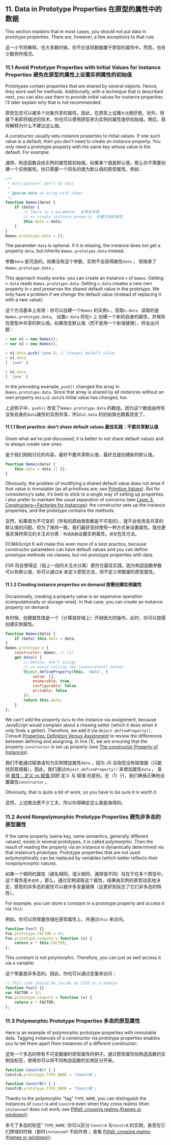## 11. Data in Prototype Properties 在原型的属性中的数据

This section explains that in most cases, you should not put data in prototype properties. There are, however, a few exceptions to that rule.

这一小节将解释，在大多数时候，你不应该将数据置于原型的属性中。然而，也有少数例外情况。

### 11.1 Avoid Prototype Properties with Initial Values for Instance Properties 避免在原型的属性上设置实例属性的初始值

Prototypes contain properties that are shared by several objects. Hence, they work well for methods. Additionally, with a technique that is described next, you can also use them to provide initial values for instance properties. I’ll later explain why that is not recommended.

原型包含可以被多个对象共享的属性。因此，在原型上设置`方法`很好使。另外，用接下来即将描述的技术，你也可以使用原型来为实例的属性提供初始值。稍后，我将解释为什么不建议这么做。

A constructor usually sets instance properties to initial values. If one such value is a default, then you don’t need to create an instance property. You only need a prototype property with the same key whose value is the default. For example:

通常，构造函数会给实例的属性赋初始值。如果某个值是默认值，那么你不需要创建一个实例属性。你只需要一个同名的值为默认值的原型属性。例如：

```javascript
/**
 * Anti-pattern: don’t do this
 *
 * @param data an array with names
 */
function Names(data) {
    if (data) {
        // There is a parameter  如果有参数
        // => create instance property  创建实例的属性
        this.data = data;
    }
}
Names.prototype.data = [];
```

The parameter `data` is optional. If it is missing, the instance does not get a property `data`, but inherits `Names.prototype.data` instead.

参数`data` 是可选的。如果没有这个参数，实例不会获得属性`data` ， 但继承了`Names.prototype.data` 。

This approach mostly works: you can create an instance `n` of `Names`. Getting `n.data` reads `Names.prototype.data`. Setting `n.data` creates a new own property in `n` and preserves the shared default value in the prototype. We only have a problem if we *change* the default value (instead of replacing it with a new value):

这个方法基本上有效：你可以创建一个`Names` 的实例`n` 。获取`n.data `  读取的是`Names.prototype.data`。 设置`n.data` 将在`n` 上 创建一个新的自身的属性，并保存在原型中共享的默认值。如果改变默认值（而不是用一个新值替换），将会出问题：

```javascript
> var n1 = new Names();
> var n2 = new Names();

> n1.data.push('jane'); // changes default value
> n1.data
[ 'jane' ]

> n2.data
[ 'jane' ]
```

In the preceding example, `push()` changed the array in `Names.prototype.data`. Since that array is shared by all instances without an own property `data`,`n2.data`’s initial value has changed, too.

上述例子中，`push()` 改变了`Names.prototype.data` 的数组。因为这个数组由所有没有自身的`data`属性的实例共享，所以`n2.data` 的初始值也跟着改变了。

#### 11.1.1 Best practice: don’t share default values  最佳实践：不要共享默认值

Given what we’ve just discussed, it is better to not share default values and to always create new ones:

鉴于我们刚刚讨论的内容，最好不要共享默认值，最好总是创建新的默认值。

```javascript
function Names(data) {
    this.data = data || [];
}
```

Obviously, the problem of modifying a shared default value does not arise if that value is immutable (as all primitives are; see [Primitive Values](http://speakingjs.com/es5/ch08.html#primitive_values)). But for consistency’s sake, it’s best to stick to a single way of setting up properties. I also prefer to maintain the usual separation of concerns (see [Layer 3: Constructors—Factories for Instances](http://speakingjs.com/es5/ch17.html#constructors)): the constructor sets up the instance properties, and the prototype contains the methods.

显然，如果值为不可变的（所有的原始类型都是不可变的），就不会有改变共享的默认值的问题。但为了保持一致，我们最好坚持使用一种方式来设置属性。我也更喜欢保持常见的关注点分离：`构造函数`设置实例属性，`原型`包含方法。

ECMAScript 6 will make this even more of a best practice, because constructor parameters can have default values and you can define prototype methods via classes, but not prototype properties with data.

ES6 将会使得这（指上一段的关注点分离）更符合最佳实践，因为构造函数参数可以有默认值，你可以通过`类` 来定义原型方法，但不定义带数据的原型属性。

#### 11.1.2 Creating instance properties on demand 按需创建实例属性

Occasionally, creating a property value is an expensive operation (computationally or storage-wise). In that case, you can create an instance property on demand:

有时候，创建属性值是一个（计算或存储上）开销很大的操作。此时，你可以按需创建实例属性。

```javascript
function Names(data) {
    if (data) this.data = data;
}
Names.prototype = {
    constructor: Names, // (1)
    get data() {
        // Define, don’t assign
        // => avoid calling the (nonexistent) setter
        Object.defineProperty(this, 'data', {
            value: [],
            enumerable: true,
            configurable: false,
            writable: false
        });
        return this.data;
    }
};
```

We can’t add the property `data` to the instance via assignment, because JavaScript would complain about a missing setter (which it does when it only finds a getter). Therefore, we add it via `Object.defineProperty()`. Consult [Properties: Definition Versus Assignment](http://speakingjs.com/es5/ch17.html#definition_vs_assignment) to review the differences between defining and assigning. In line (1), we are ensuring that the property `constructor` is set up properly (see [The constructor Property of Instances](http://speakingjs.com/es5/ch17.html#constructor_property)).

我们不能通过赋值语句为实例增加属性`data` ，因为 JS 会抱怨没有赋值器（只能找到取值器）。因此，我们通过`Object.defineProperty()` 来增加属性`data` 。 查阅 [属性：定义 vs  赋值 ](http://speakingjs.com/es5/ch17.html#definition_vs_assignment) 回顾 定义 与 赋值 的差别。在（1）行，我们确保正确地设置属性`constructor` 。

Obviously, that is quite a bit of work, so you have to be sure it is worth it.

显然，上述做法费不少工夫，所以你得确定这么做是值得的。

### 11.2 Avoid Nonpolymorphic Prototype Properties 避免非多态的原型属性

If the same property (same key, same semantics, generally different values), exists in several prototypes, it is called *polymorphic*. Then the result of reading the property via an instance is dynamically determined via that instance’s prototype. Prototype properties that are not used polymorphically can be replaced by variables (which better reflects their nonpolymorphic nature).

如果一个相同的属性（键名相同，语义相同，通常值不同）存在于在多个原型中，这个属性是`多态的` 。那么，通过实例读取这个属性，结果由实例的原型动态地决定。原型的非多态的属性可以被许多变量替换（这更好到反应了它们非多态的特性）。

For example, you can store a constant in a prototype property and access it via `this`:

例如，你可以将常量存储在原型属性上，并通过`this` 来访问。

```javascript
function Foo() {}
Foo.prototype.FACTOR = 42;
Foo.prototype.compute = function (x) {
    return x * this.FACTOR;
};
```

This constant is not polymorphic. Therefore, you can just as well access it via a variable:

这个常量是非多态的。因此，你也可以通过变量来访问：

```javascript
// This code should be inside an IIFE or a module
function Foo() {}
var FACTOR = 42;
Foo.prototype.compute = function (x) {
    return x * FACTOR;
};
```

### 11.3 Polymorphic Prototype Properties 多态的原型属性

Here is an example of polymorphic prototype properties with immutable data. Tagging instances of a constructor via prototype properties enables you to tell them apart from instances of a different constructor:

这有一个多态的带有不可变数据的原型属性的例子。通过原型属性给构造函数的实例加标签，使得你可以将不同构造函数的实例区分开来。

```javascript
function ConstrA() { }
ConstrA.prototype.TYPE_NAME = 'ConstrA';

function ConstrB() { }
ConstrB.prototype.TYPE_NAME = 'ConstrB';
```

Thanks to the polymorphic “tag” `TYPE_NAME`, you can distinguish the instances of `ConstrA` and `ConstrB` even when they cross realms (then `instanceof` does not work; see [Pitfall: crossing realms (frames or windows)](http://speakingjs.com/es5/ch17.html#cross-realm_instanceof)).

多亏了多态的标签" `TYPE_NAME`, 你可以区分 `ConstrA` 与`ConstrB` 的实例，甚至在它们跨域的时候（那时`instanceof` 不起作用； 查看 [Pitfall: crossing realms (frames or windows)](http://speakingjs.com/es5/ch17.html#cross-realm_instanceof)).